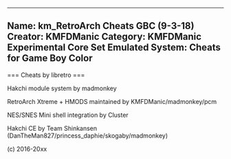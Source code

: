 -----------------------
Name: km_RetroArch Cheats GBC (9-3-18)
Creator: KMFDManic
Category: KMFDManic Experimental Core Set
Emulated System: Cheats for Game Boy Color
-----------------------
=== Cheats by libretro ===

Hakchi module system by madmonkey

RetroArch Xtreme + HMODS maintained by KMFDManic/madmonkey/pcm

NES/SNES Mini shell integration by Cluster

Hakchi CE by Team Shinkansen (DanTheMan827/princess_daphie/skogaby/madmonkey)

(c) 2016-20xx
